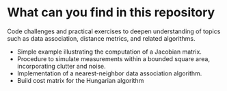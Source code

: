 # What can you find in this repository
Code challenges and practical exercises to deepen understanding of topics such as data association, distance metrics, and related algorithms.

* Simple example illustrating the computation of a Jacobian matrix.
* Procedure to simulate measurements within a bounded square area, incorporating clutter and noise.
* Implementation of a nearest-neighbor data association algorithm.
* Build cost matrix for the Hungarian algorithm
